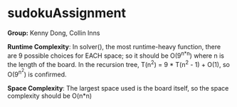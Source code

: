 # sudokuAssignment

<b>Group:</b> Kenny Dong, Collin Inns

<b>Runtime Complexity</b>: In solver(), the most runtime-heavy function, there are 9 possible choices for EACH space; so it should be O(9<sup>n\*n</sup>) where n is the length of the board. In the recursion tree, T(n<sup>2</sup>) = 9 \* T(n<sup>2</sup> - 1) + O(1), so O(9<sup>n<sup>2</sup></sup>) is confirmed.

<b>Space Complexity</b>: The largest space used is the board itself, so the space complexity should be O(n\*n)

